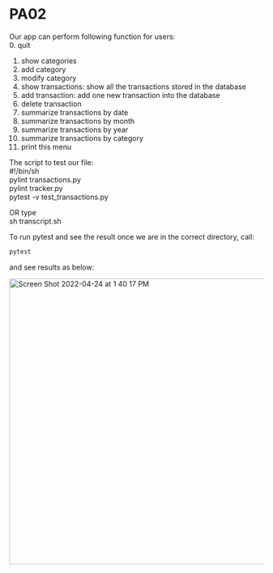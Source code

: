 # PA02
Our app can perform following function for users:<br /> 
0. quit
1. show categories
2. add category
3. modify category
4. show transactions: show all the transactions stored in the database
5. add transaction: add one new transaction into the database
6. delete transaction
7. summarize transactions by date
8. summarize transactions by month
9. summarize transactions by year
10. summarize transactions by category
11. print this menu

The script to test our file:<br />
#!/bin/sh <br />
pylint transactions.py <br />
pylint tracker.py <br />
pytest -v test_transactions.py<br />

OR type<br />
sh transcript.sh

To run pytest and see the result once we are in the correct directory, call:
``` bash
pytest
```
and see results as below:

<img width="565" alt="Screen Shot 2022-04-24 at 1 40 17 PM" src="https://user-images.githubusercontent.com/62511665/164989267-6003b112-0b71-408b-8e6c-e4b3dce7a87e.png">


